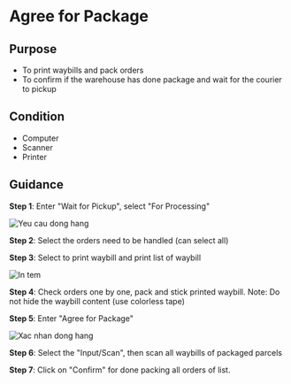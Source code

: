 # Agree for Package
## Purpose
- To print waybills and pack orders
- To confirm if the warehouse has done package and wait for the courier to pickup

## Condition
- Computer
- Scanner
- Printer

## Guidance
**Step 1**: Enter "Wait for Pickup", select "For Processing"

![Yeu cau dong hang](https://user-images.githubusercontent.com/24457565/134954578-9ef0ca52-0d3c-4cd5-9309-e66fc8f61cb0.png)

**Step 2**: Select the orders need to be handled (can select all)

**Step 3**: Select to print waybill and print list of waybill

![In tem](https://user-images.githubusercontent.com/24457565/134954960-bae745b0-584d-47dc-aa65-d6127deb6657.png)

**Step 4**: Check orders one by one, pack and stick printed waybill. Note: Do not hide the waybill content (use colorless tape)

**Step 5**: Enter "Agree for Package"

![Xac nhan dong hang](https://user-images.githubusercontent.com/24457565/134955306-d14a0e58-8f59-471c-b599-3596f6f02c9d.png)

**Step 6**: Select the "Input/Scan", then scan all waybills of packaged parcels

**Step 7**: Click on "Confirm" for done packing all orders of list.
